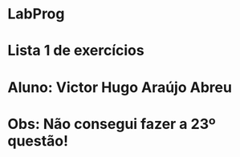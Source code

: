 # LabProg
# Lista 1 de exercícios
# Aluno: Victor Hugo Araújo Abreu
# Obs: Não consegui fazer a 23º questão!
